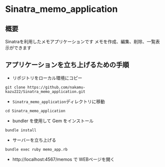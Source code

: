 # Sinatra_memo_application
## 概要
Sinatraを利用したメモアプリケーションです
メモを作成、編集、削除、一覧表示ができます

## アプリケーションを立ち上げるための手順
- リポジトリをローカル環境にコピー
```
git clone https://github.com/nakamu-kazu222/Sinatra_memo_application.git
```

- `Sinatra_memo_application`ディレクトリに移動
```
cd Sinatra_memo_application
```

- bundler を使用して Gem をインストール
```
bundle install
```

- サーバーを立ち上げる
```
bundle exec ruby memo_app.rb
```

- http://localhost:4567/memos で WEBページを開く
